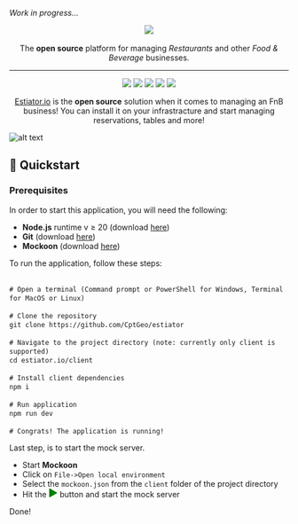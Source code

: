 <em>Work in progress...</em>

<p align="center">
   <a href="https://estiator.io" target="_blank">
      <img src="https://github.com/user-attachments/assets/acf1e356-fa42-4743-a637-76100558da7d" width="300" />
   </a>
</p>
<p align="center">
  The <strong>open source</strong> platform for managing <em>Restaurants</em> and other <em>Food & Beverage</em> businesses. 
</p>

---

<p align="center">
<img src="https://img.shields.io/badge/v5.6-%233178c6?style=for-the-badge&label=typescript">
<img src="https://img.shields.io/badge/v5.4-%23ffd747?style=for-the-badge&label=vite">
<img src="https://img.shields.io/badge/v18.3-%23007fa2?style=for-the-badge&label=react">
<img src="https://img.shields.io/badge/v2.4-%23d03bf3?style=for-the-badge&label=nextui"/>
<img src="https://img.shields.io/badge/v3.4-%23a1f4fb?style=for-the-badge&label=tailwindcss">

</p>

<p align="center">
  <a href="https://estiator.io" target="_blank">Estiator.io</a> is the <strong>open source</strong> solution when it comes to managing an FnB business! You can install it on your infrastracture and start managing reservations, tables and more!
</p>

![alt text](.assets/demo.gif)

## :rocket: Quickstart

### Prerequisites 
In order to start this application, you will need the following: 

- **Node.js** runtime v &ge; 20 (download [here](https://nodejs.org/en))
- **Git** (download [here](https://git-scm.com/downloads))
- **Mockoon** (download [here](https://mockoon.com/))

To run the application, follow these steps: 
```shell

# Open a terminal (Command prompt or PowerShell for Windows, Terminal for MacOS or Linux)

# Clone the repository
git clone https://github.com/CptGeo/estiator

# Navigate to the project directory (note: currently only client is supported)
cd estiator.io/client

# Install client dependencies
npm i

# Run application
npm run dev

# Congrats! The application is running!
```

Last step, is to start the mock server.

- Start **Mockoon**
- Click on `File->Open local environment`
- Select the `mockoon.json` from the `client` folder of the project directory 
- Hit the ![alt text](.assets/play-button.png) button and start the mock server

Done!